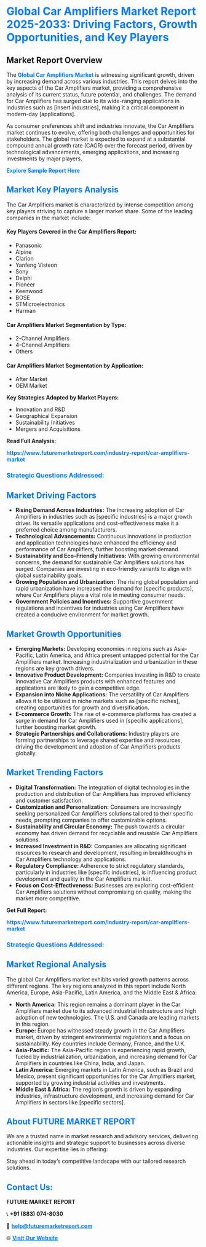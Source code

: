 <h1 style="color: #007BFF;">Global Car Amplifiers Market Report 2025-2033: Driving Factors, Growth Opportunities, and Key Players</h1>

<section id="overview">
<h2>Market Report Overview</h2>
<p>The <a href="https://www.futuremarketreport.com/industry-report/car-amplifiers-market" style="color: #007BFF; text-decoration: none;"><strong>Global Car Amplifiers Market</strong></a> is witnessing significant growth, driven by increasing demand across various industries. This report delves into the key aspects of the Car Amplifiers market, providing a comprehensive analysis of its current status, future potential, and challenges. The demand for Car Amplifiers has surged due to its wide-ranging applications in industries such as [insert industries], making it a critical component in modern-day [applications].</p>
<p>As consumer preferences shift and industries innovate, the Car Amplifiers market continues to evolve, offering both challenges and opportunities for stakeholders. The global market is expected to expand at a substantial compound annual growth rate (CAGR) over the forecast period, driven by technological advancements, emerging applications, and increasing investments by major players.</p>
</section>

<section id="overview">
<p><a href="https://www.futuremarketreport.com/request-sample/reportId=57178" style="color: #007BFF; text-decoration: none;"><strong>Explore Sample Report Here</strong></a></p>
</section>

<section id="key-players">
<h2 style="color: #007BFF;">Market Key Players Analysis</h2>
<p>The Car Amplifiers market is characterized by intense competition among key players striving to capture a larger market share. Some of the leading companies in the market include:</p>
<h4>Key Players Covered in the Car Amplifiers Report:</h4>
<ul><li>Panasonic</li><li>Alpine</li><li>Clarion</li><li>Yanfeng Visteon</li><li>Sony</li><li>Delphi</li><li>Pioneer</li><li>Keenwood</li><li>BOSE</li><li>STMicroelectronics</li><li>Harman</li></ul>
<h4>Car Amplifiers Market Segmentation by Type:</h4>
<ul><li>2-Channel Amplifiers</li><li>4-Channel Amplifiers</li><li>Others</li></ul>

<h4>Car Amplifiers Market Segmentation by Application:</h4>
<ul><li>After Market</li><li>OEM Market</li></ul>
<p><strong>Key Strategies Adopted by Market Players:</strong></p>
<ul>
<li>Innovation and R&D</li>
<li>Geographical Expansion</li>
<li>Sustainability Initiatives</li>
<li>Mergers and Acquisitions</li>
</ul>
</section>

<section>
<p><strong>Read Full Analysis: </strong></p><a href="https://www.futuremarketreport.com/industry-report/car-amplifiers-market" style="color: #007BFF; text-decoration: none;"><strong>https://www.futuremarketreport.com/industry-report/car-amplifiers-market</strong></a>
<h3 style="color: #007BFF;">Strategic Questions Addressed:</h3>
</section>

<section id="driving-factors">
<h2 style="color: #007BFF;">Market Driving Factors</h2>
<ul>
<li><strong>Rising Demand Across Industries:</strong> The increasing adoption of Car Amplifiers in industries such as [specific industries] is a major growth driver. Its versatile applications and cost-effectiveness make it a preferred choice among manufacturers.</li>
<li><strong>Technological Advancements:</strong> Continuous innovations in production and application technologies have enhanced the efficiency and performance of Car Amplifiers, further boosting market demand.</li>
<li><strong>Sustainability and Eco-Friendly Initiatives:</strong> With growing environmental concerns, the demand for sustainable Car Amplifiers solutions has surged. Companies are investing in eco-friendly variants to align with global sustainability goals.</li>
<li><strong>Growing Population and Urbanization:</strong> The rising global population and rapid urbanization have increased the demand for [specific products], where Car Amplifiers plays a vital role in meeting consumer needs.</li>
<li><strong>Government Policies and Incentives:</strong> Supportive government regulations and incentives for industries using Car Amplifiers have created a conducive environment for market growth.</li>
</ul>
</section>

<section id="growth-opportunities">
<h2 style="color: #007BFF;">Market Growth Opportunities</h2>
<ul>
<li><strong>Emerging Markets:</strong> Developing economies in regions such as Asia-Pacific, Latin America, and Africa present untapped potential for the Car Amplifiers market. Increasing industrialization and urbanization in these regions are key growth drivers.</li>
<li><strong>Innovative Product Development:</strong> Companies investing in R&D to create innovative Car Amplifiers products with enhanced features and applications are likely to gain a competitive edge.</li>
<li><strong>Expansion into Niche Applications:</strong> The versatility of Car Amplifiers allows it to be utilized in niche markets such as [specific niches], creating opportunities for growth and diversification.</li>
<li><strong>E-commerce Growth:</strong> The rise of e-commerce platforms has created a surge in demand for Car Amplifiers used in [specific applications], further boosting market growth.</li>
<li><strong>Strategic Partnerships and Collaborations:</strong> Industry players are forming partnerships to leverage shared expertise and resources, driving the development and adoption of Car Amplifiers products globally.</li>
</ul>
</section>

<section id="trending-factors">
<h2 style="color: #007BFF;">Market Trending Factors</h2>
<ul>
<li><strong>Digital Transformation:</strong> The integration of digital technologies in the production and distribution of Car Amplifiers has improved efficiency and customer satisfaction.</li>
<li><strong>Customization and Personalization:</strong> Consumers are increasingly seeking personalized Car Amplifiers solutions tailored to their specific needs, prompting companies to offer customizable options.</li>
<li><strong>Sustainability and Circular Economy:</strong> The push towards a circular economy has driven demand for recyclable and reusable Car Amplifiers solutions.</li>
<li><strong>Increased Investment in R&D:</strong> Companies are allocating significant resources to research and development, resulting in breakthroughs in Car Amplifiers technology and applications.</li>
<li><strong>Regulatory Compliance:</strong> Adherence to strict regulatory standards, particularly in industries like [specific industries], is influencing product development and quality in the Car Amplifiers market.</li>
<li><strong>Focus on Cost-Effectiveness:</strong> Businesses are exploring cost-efficient Car Amplifiers solutions without compromising on quality, making the market more competitive.</li>
</ul>
</section>

<section>
<p><strong>Get Full Report: </strong></p><a href="https://www.futuremarketreport.com/industry-report/car-amplifiers-market" style="color: #007BFF; text-decoration: none;"><strong>https://www.futuremarketreport.com/industry-report/car-amplifiers-market</strong></a>
<h3 style="color: #007BFF;">Strategic Questions Addressed:</h3>
</section>


<section id="regional-analysis">
<h2 style="color: #007BFF;">Market Regional Analysis</h2>
<p>The global Car Amplifiers market exhibits varied growth patterns across different regions. The key regions analyzed in this report include North America, Europe, Asia-Pacific, Latin America, and the Middle East & Africa:</p>
<ul>
<li><strong>North America:</strong> This region remains a dominant player in the Car Amplifiers market due to its advanced industrial infrastructure and high adoption of new technologies. The U.S. and Canada are leading markets in this region.</li>
<li><strong>Europe:</strong> Europe has witnessed steady growth in the Car Amplifiers market, driven by stringent environmental regulations and a focus on sustainability. Key countries include Germany, France, and the U.K.</li>
<li><strong>Asia-Pacific:</strong> The Asia-Pacific region is experiencing rapid growth, fueled by industrialization, urbanization, and increasing demand for Car Amplifiers in countries like China, India, and Japan.</li>
<li><strong>Latin America:</strong> Emerging markets in Latin America, such as Brazil and Mexico, present significant opportunities for the Car Amplifiers market, supported by growing industrial activities and investments.</li>
<li><strong>Middle East & Africa:</strong> The region’s growth is driven by expanding industries, infrastructure development, and increasing demand for Car Amplifiers in sectors like [specific sectors].</li>
</ul>
</section>

<footer>
<h2 style="color: #007BFF;">About FUTURE MARKET REPORT</h2>
<p>We are a trusted name in market research and advisory services, delivering actionable insights and strategic support to businesses across diverse industries. Our expertise lies in offering:</p>

<p>Stay ahead in today’s competitive landscape with our tailored research solutions.</p>

<h2 style="color: #007BFF;">Contact Us:</h2>
<p><strong>FUTURE MARKET REPORT</strong></p>
<p>📞 <strong>+91 (883) 074-8030</strong></p>
<p>📧 <strong><a href="mailto:help@futuremarketreport.com" style="color: #007BFF;">help@futuremarketreport.com</a></strong></p>
<p>🌐 <strong><a href="https://www.futuremarketreport.com/" style="color: #007BFF;">Visit Our Website</a></strong></p>
</footer>